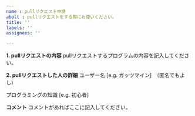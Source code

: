```yaml
---
name : pullリクエスト申請
abolt : pullリクエストをする際にお使いください。
title: ''
labels: ''
assignees: ''

---
```


**1. pullリクエストの内容**
pullリクエストするプログラムの内容を記入してください。

**2. pullリクエストした人の詳細**
ユーザー名 [e.g. ガッツマイン]　（匿名でもよし)

プログラミングの知識 [e.g. 初心者]

**コメント**
コメントがあればここに記入してください。

